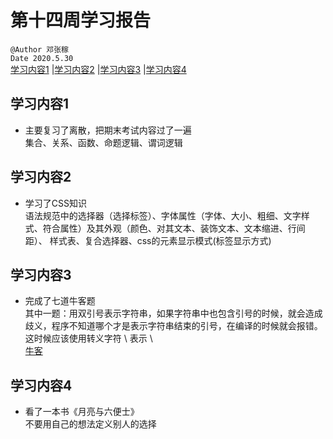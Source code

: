 # 第十四周学习报告            
`@Author 邓张稼`                
`Date 2020.5.30`          
[学习内容1](#1) |[学习内容2](#2) |[学习内容3](#3) |[学习内容4](#4)

## <a id='1'>学习内容1</a>
* 主要复习了离散，把期末考试内容过了一遍           
集合、关系、函数、命题逻辑、谓词逻辑        

## <a id='2'>学习内容2</a>
* 学习了CSS知识            
语法规范中的选择器（选择标签）、字体属性（字体、大小、粗细、文字样式、符合属性）及其外观（颜色、对其文本、装饰文本、文本缩进、行间距）、
样式表、复合选择器、css的元素显示模式(标签显示方式)

## <a id='3'>学习内容3</a>
* 完成了七道牛客题             
其中一题：用双引号表示字符串，如果字符串中也包含引号的时候，就会造成歧义，程序不知道哪个才是表示字符串结束的引号，在编译的时候就会报错。
这时候应该使用转义字符 \\ 表示  \                  
[牛客](https://www.nowcoder.com/ta/beginner-programmers?tdsourcetag=s_pctim_aiomsg)          
 
## <a id='4'>学习内容4</a>
* 看了一本书《月亮与六便士》     
不要用自己的想法定义别人的选择
